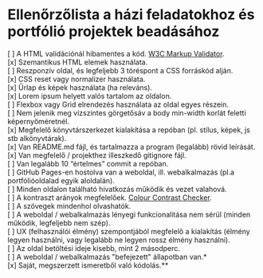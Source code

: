 # Ellenőrzőlista a házi feladatokhoz és portfólió projektek beadásához  

[ ] A HTML validációnál hibamentes a kód. [W3C Markup Validator](https://validator.w3.org/).  
[x] Szemantikus HTML elemek használata.  
[ ] Reszponzív oldal, és legfeljebb 3 töréspont a CSS forráskód alján.  
[x] CSS reset vagy normalizer használata.  
[x] Űrlap és képek használata (ha releváns).  
[x] Lorem ipsum helyett valós tartalom az oldalon.  
[ ] Flexbox vagy Grid elrendezés használata az oldal egyes részein.  
[ ] Nem jelenik meg vízszintes görgetősáv a body min-width korlát feletti képernyőméretnél.  
[x] Megfelelő könyvtárszerkezet kialakítása a repóban (pl. stílus, képek, js stb alkönyvtárak).  
[x] Van README.md fájl, és tartalmazza a program (legalább) rövid leírását.  
[x] Van megfelelő / projekthez illeszkedő gitignore fájl.  
[ ] Van legalább 10 “értelmes” commit a repóban.  
[ ] GitHub Pages-en hostolva van a weboldal, ill. webalkalmazás (pl.a portfólióoldalad egyik aloldalán).  
[ ] Minden oldalon található hivatkozás működik és vezet valahová.  
[ ] A kontraszt arányok megfelelőek. [Colour Contrast Checker](https://colourcontrast.cc/).  
[ ] A szövegek mindenhol olvashatók.  
[ ] A weboldal / webalkalmazás lényegi funkcionalitása nem sérül (minden működik, legfeljebb nem szép).  
[ ] UX (felhasználói élmény) szempontjából megfelelő a kialakítás (élmény legyen használni, vagy legalább ne legyen rossz élmény használni).  
[ ] Az oldal betöltési ideje kisebb, mint 2 másodperc.  
[ ] A weboldal / webalkalmazás "befejezett" állapotban van.*  
[x] Saját, megszerzett ismeretből való kódolás.**
